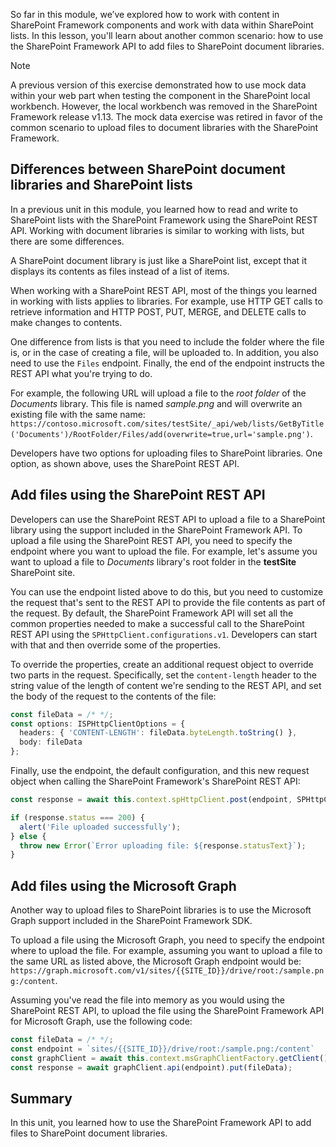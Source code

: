 So far in this module, we’ve explored how to work with content in SharePoint Framework components and work with data within SharePoint lists. In this lesson, you'll learn about another common scenario: how to use the SharePoint Framework API to add files to SharePoint document libraries.

> [!NOTE]
> A previous version of this exercise demonstrated how to use mock data within your web part when testing the component in the SharePoint local workbench. However, the local workbench was removed in the SharePoint Framework release v1.13. The mock data exercise was retired in favor of the common scenario to upload files to document libraries with the SharePoint Framework.

## Differences between SharePoint document libraries and SharePoint lists

In a previous unit in this module, you learned how to read and write to SharePoint lists with the SharePoint Framework using the SharePoint REST API. Working with document libraries is similar to working with lists, but there are some differences.

A SharePoint document library is just like a SharePoint list, except that it displays its contents as files instead of a list of items.

When working with a SharePoint REST API, most of the things you learned in working with lists applies to libraries. For example, use HTTP GET calls to retrieve information and HTTP POST, PUT, MERGE, and DELETE calls to make changes to contents.

One difference from lists is that you need to include the folder where the file is, or in the case of creating a file, will be uploaded to. In addition, you also need to use the `Files` endpoint. Finally, the end of the endpoint instructs the REST API what you're trying to do.

For example, the following URL will upload a file to the *root folder* of the *Documents* library. This file is named *sample.png* and will overwrite an existing file with the same name: `https://contoso.microsoft.com/sites/testSite/_api/web/lists/GetByTitle('Documents')/RootFolder/Files/add(overwrite=true,url='sample.png')`.

Developers have two options for uploading files to SharePoint libraries. One option, as shown above, uses the SharePoint REST API.

## Add files using the SharePoint REST API

Developers can use the SharePoint REST API to upload a file to a SharePoint library using the support included in the SharePoint Framework API. To upload a file using the SharePoint REST API, you need to specify the endpoint where you want to upload the file. For example, let's assume you want to upload a file to *Documents* library's root folder in the **testSite** SharePoint site.

You can use the endpoint listed above to do this, but you need to customize the request that's sent to the REST API to provide the file contents as part of the request. By default, the SharePoint Framework API will set all the common properties needed to make a successful call to the SharePoint REST API using the `SPHttpClient.configurations.v1`. Developers can start with that and then override some of the properties.

To override the properties, create an additional request object to override two parts in the request. Specifically, set the `content-length` header to the string value of the length of content we're sending to the REST API, and set the body of the request to the contents of the file:

```typescript
const fileData = /* */;
const options: ISPHttpClientOptions = {
  headers: { 'CONTENT-LENGTH': fileData.byteLength.toString() },
  body: fileData
};
```

Finally, use the endpoint, the default configuration, and this new request object when calling the SharePoint Framework's SharePoint REST API:

```typescript
const response = await this.context.spHttpClient.post(endpoint, SPHttpClient.configurations.v1, options);

if (response.status === 200) {
  alert('File uploaded successfully');
} else {
  throw new Error(`Error uploading file: ${response.statusText}`);
}
```

## Add files using the Microsoft Graph

Another way to upload files to SharePoint libraries is to use the Microsoft Graph support included in the SharePoint Framework SDK.

To upload a file using the Microsoft Graph, you need to specify the endpoint where to upload the file. For example, assuming you want to upload a file to the same URL as listed above, the Microsoft Graph endpoint would be: `https://graph.microsoft.com/v1/sites/{{SITE_ID}}/drive/root:/sample.png:/content`.

Assuming you've read the file into memory as you would using the SharePoint REST API, to upload the file using the SharePoint Framework API for Microsoft Graph, use the following code:

```typescript
const fileData = /* */;
const endpoint = `sites/{{SITE_ID}}/drive/root:/sample.png:/content`
const graphClient = await this.context.msGraphClientFactory.getClient();
const response = await graphClient.api(endpoint).put(fileData);
```

## Summary

In this unit, you learned how to use the SharePoint Framework API to add files to SharePoint document libraries.
